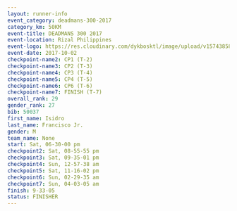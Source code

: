 ```yaml
---
layout: runner-info 
event_category: deadmans-300-2017 
category_km: 50KM 
event-title: DEADMANS 300 2017 
event-location: Rizal Philippines 
event-logo: https://res.cloudinary.com/dykbosktl/image/upload/v1574385898/Logo/2017-DM300-Logo_ljecaw.jpg 
event-date: 2017-10-02 
checkpoint-name2: CP1 (T-2) 
checkpoint-name3: CP2 (T-3) 
checkpoint-name4: CP3 (T-4) 
checkpoint-name5: CP4 (T-5) 
checkpoint-name6: CP6 (T-6) 
checkpoint-name7: FINISH (T-7) 
overall_rank: 29
gender_rank: 27
bib: 50037
first_name: Isidro
last_name: Francisco Jr.
gender: M
team_name: None
start: Sat, 06-30-00 pm
checkpoint2: Sat, 08-55-55 pm
checkpoint3: Sat, 09-35-01 pm
checkpoint4: Sun, 12-57-38 am
checkpoint5: Sat, 11-16-02 pm
checkpoint6: Sun, 02-29-35 am
checkpoint7: Sun, 04-03-05 am
finish: 9-33-05
status: FINISHER
---
```

